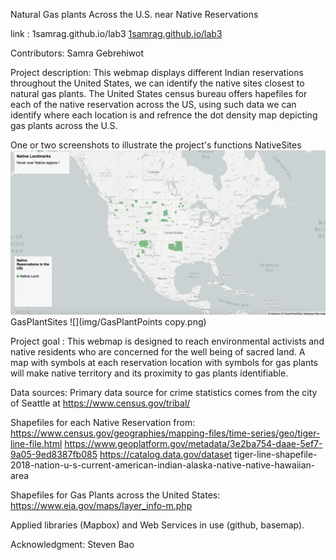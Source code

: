 Natural Gas plants Across the U.S. near Native Reservations

link : 1samrag.github.io/lab3
<a href="https://github.com/1samrag/lab3">1samrag.github.io/lab3</a>


Contributors: Samra Gebrehiwot 

Project description: This webmap displays different Indian reservations throughout the United States, we can identify the native sites closest to natural gas plants. The United States census bureau offers hapefiles for each of the native reservation across the US, using such data we can identify where each location is and refrence the dot density map depicting gas plants across the U.S. 

One or two screenshots to illustrate the project's functions
NativeSites ![](img/NativeLandmarks.png)
GasPlantSites ![](img/GasPlantPoints copy.png)


Project goal :
This webmap is designed to reach environmental activists and native residents who are concerned for the well being of sacred land. A map with symbols at each reservation location with symbols for gas plants will make native territory and its proximity to gas plants identifiable.


Data sources:
Primary data source for crime statistics comes from the city of Seattle at https://www.census.gov/tribal/

Shapefiles for each Native Reservation from:
https://www.census.gov/geographies/mapping-files/time-series/geo/tiger-line-file.html 
https://www.geoplatform.gov/metadata/3e2ba754-daae-5ef7-9a05-9ed8387fb085
https://catalog.data.gov/dataset tiger-line-shapefile-2018-nation-u-s-current-american-indian-alaska-native-native-hawaiian-area

Shapefiles for Gas Plants across the United States:
https://www.eia.gov/maps/layer_info-m.php 


Applied libraries (Mapbox) and Web Services in use (github, basemap).

Acknowledgment:
Steven Bao